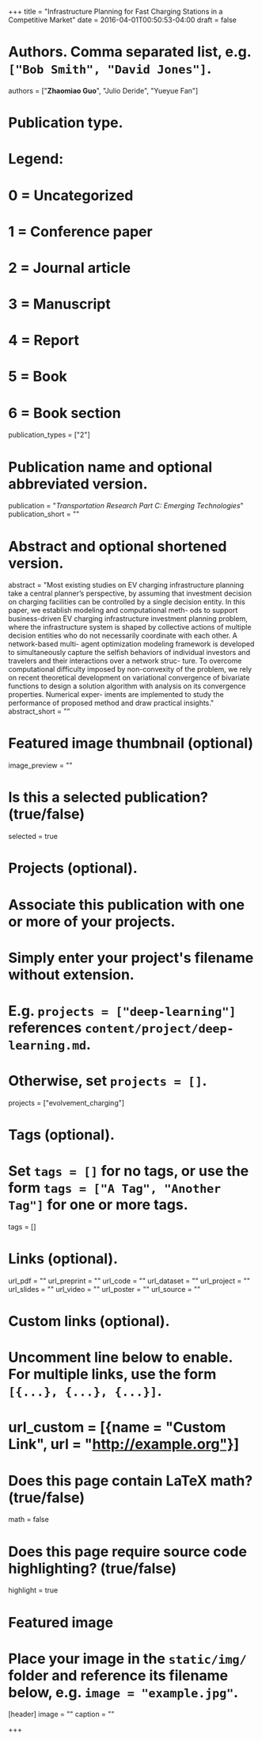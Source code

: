 +++
title = "Infrastructure Planning for Fast Charging Stations in a Competitive Market"
date = 2016-04-01T00:50:53-04:00
draft = false

# Authors. Comma separated list, e.g. `["Bob Smith", "David Jones"]`.
authors = ["**Zhaomiao Guo**", "Julio Deride", "Yueyue Fan"]

# Publication type.
# Legend:
# 0 = Uncategorized
# 1 = Conference paper
# 2 = Journal article
# 3 = Manuscript
# 4 = Report
# 5 = Book
# 6 = Book section
publication_types = ["2"]

# Publication name and optional abbreviated version.
publication = "*Transportation Research Part C: Emerging Technologies*"
publication_short = ""

# Abstract and optional shortened version.
abstract = "Most existing studies on EV charging infrastructure planning take a central planner’s perspective, by assuming that investment decision on charging facilities can be controlled by a single decision entity. In this paper, we establish modeling and computational meth- ods to support business-driven EV charging infrastructure investment planning problem, where the infrastructure system is shaped by collective actions of multiple decision entities who do not necessarily coordinate with each other. A network-based multi- agent optimization modeling framework is developed to simultaneously capture the selfish behaviors of individual investors and travelers and their interactions over a network struc- ture. To overcome computational difficulty imposed by non-convexity of the problem, we rely on recent theoretical development on variational convergence of bivariate functions to design a solution algorithm with analysis on its convergence properties. Numerical exper- iments are implemented to study the performance of proposed method and draw practical insights."
abstract_short = ""

# Featured image thumbnail (optional)
image_preview = ""

# Is this a selected publication? (true/false)
selected = true

# Projects (optional).
#   Associate this publication with one or more of your projects.
#   Simply enter your project's filename without extension.
#   E.g. `projects = ["deep-learning"]` references `content/project/deep-learning.md`.
#   Otherwise, set `projects = []`.
projects = ["evolvement_charging"]

# Tags (optional).
#   Set `tags = []` for no tags, or use the form `tags = ["A Tag", "Another Tag"]` for one or more tags.
tags = []

# Links (optional).
url_pdf = ""
url_preprint = ""
url_code = ""
url_dataset = ""
url_project = ""
url_slides = ""
url_video = ""
url_poster = ""
url_source = ""

# Custom links (optional).
#   Uncomment line below to enable. For multiple links, use the form `[{...}, {...}, {...}]`.
# url_custom = [{name = "Custom Link", url = "http://example.org"}]

# Does this page contain LaTeX math? (true/false)
math = false

# Does this page require source code highlighting? (true/false)
highlight = true

# Featured image
# Place your image in the `static/img/` folder and reference its filename below, e.g. `image = "example.jpg"`.
[header]
image = ""
caption = ""

+++
